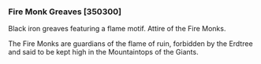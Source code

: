 ### Fire Monk Greaves [350300]

Black iron greaves featuring a flame motif. Attire of the Fire Monks.

The Fire Monks are guardians of the flame of ruin, forbidden by the Erdtree and said to be kept high in the Mountaintops of the Giants.